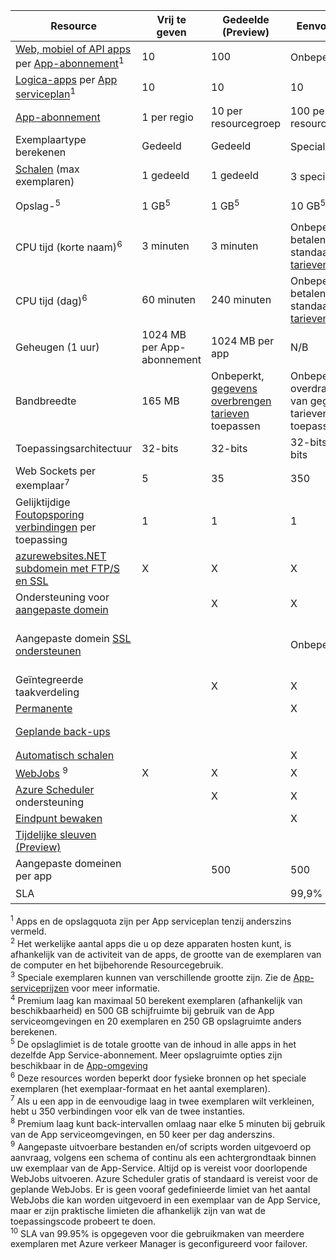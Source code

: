 Resource|Vrij te geven|Gedeelde (Preview)|Eenvoudige|Standaard|Premium (Preview)</th>
---|---|---|---|---|---
[Web, mobiel of API apps](https://azure.microsoft.com/services/app-service/) per [App-abonnement](../articles/app-service/azure-web-sites-web-hosting-plans-in-depth-overview.md)<sup>1</sup>|10|100|Onbeperkte<sup>2</sup>|Onbeperkte<sup>2</sup>|Onbeperkte<sup>2</sup>
[Logica-apps](https://azure.microsoft.com/services/app-service/logic/) per [App serviceplan](../articles/app-service/azure-web-sites-web-hosting-plans-in-depth-overview.md)</a><sup>1</sup>|10|10|10|20 per core|20 per core
[App-abonnement](../articles/app-service/azure-web-sites-web-hosting-plans-in-depth-overview.md)|1 per regio|10 per resourcegroep|100 per resourcegroep|100 per resourcegroep|100 per resourcegroep
Exemplaartype berekenen|Gedeeld|Gedeeld|Speciale<sup>3</sup>|Speciale<sup>3</sup>|Speciale<sup>3</sup></p>
[Schalen](../articles/app-service-web/web-sites-scale.md) (max exemplaren)|1 gedeeld|1 gedeeld|3 speciale<sup>3</sup>|10 speciale<sup>3</sup>|20 specifiek (50 in ASE)<sup>3,4</sup>
Opslag-<sup>5</sup>|1 GB<sup>5</sup>|1 GB<sup>5</sup>|10 GB<sup>5</sup>|50 GB<sup>5</sup>|500 GB<sup>4,5</sup></p>
CPU tijd (korte naam)<sup>6</sup>|3 minuten|3 minuten|Onbeperkt, betalen bij standaard [tarieven](https://azure.microsoft.com/pricing/details/app-service/)</a>|Onbeperkt, betalen bij standaardtarieven|Onbeperkt, betalen bij standaardtarieven
CPU tijd (dag)<sup>6</sup>|60 minuten|240 minuten|Onbeperkt, betalen bij standaard [tarieven](https://azure.microsoft.com/pricing/details/app-service/)</a>|Onbeperkt, betalen bij standaardtarieven|Onbeperkt, betalen bij standaardtarieven
Geheugen (1 uur)|1024 MB per App-abonnement|1024 MB per app|N/B|N/B|N/B
Bandbreedte|165 MB|Onbeperkt, [gegevens overbrengen tarieven](https://azure.microsoft.com/pricing/details/data-transfers/) toepassen|Onbeperkt, overdracht van gegevens tarieven toepassen|Onbeperkt, overdracht van gegevens tarieven toepassen|Onbeperkt, overdracht van gegevens tarieven toepassen
Toepassingsarchitectuur|32-bits|32-bits|32-bits/64-bits|32-bits/64-bits|32-bits/64-bits
Web Sockets per exemplaar<sup>7</sup>|5|35|350|Onbeperkt|Onbeperkt
Gelijktijdige [Foutopsporing verbindingen](../articles/app-service-web/web-sites-dotnet-troubleshoot-visual-studio.md) per toepassing|1|1|1|5|5
[azurewebsites.NET subdomein met FTP/S en SSL](../articles/app-service-web/web-sites-configure-ssl-certificate.md)|X|X|X|X|X
Ondersteuning voor [aangepaste domein](../articles/app-service-web/web-sites-custom-domain-name.md)||X|X|X|X
Aangepaste domein [SSL ondersteunen](../articles/app-service-web/web-sites-configure-ssl-certificate.md)|||Onbeperkt|Onbeperkt, 5 SNI SSL en 1 IP SSL-verbindingen opgenomen|Onbeperkt, 5 SNI SSL en 1 IP SSL-verbindingen opgenomen
Geïntegreerde taakverdeling||X|X|X|X
[Permanente](../articles/app-service-web/web-sites-configure.md)|||X|X|X
[Geplande back-ups](../articles/app-service-web/web-sites-backup.md)||||Één keer per dag|Eenmaal elke 5 minuten-<sup>8</sup>
[Automatisch schalen](../articles/app-service-web/web-sites-scale.md)|||X|X|X
[WebJobs](../articles/app-service-web/web-sites-create-web-jobs.md) <sup>9</sup>|X|X|X|X|X
[Azure Scheduler](https://azure.microsoft.com/services/scheduler/) ondersteuning||X|X|X|X
[Eindpunt bewaken](../articles/app-service-web/web-sites-monitor.md)|||X|X|X
[Tijdelijke sleuven (Preview)](../articles/app-service-web/web-sites-staged-publishing.md)||||5|20
Aangepaste domeinen per app</a>||500|500|500|500
SLA||<p>|99,9%|99.95%<sup>10</sup>|99.95%<sup>10</sup>

<sup>1</sup> Apps en de opslagquota zijn per App serviceplan tenzij anderszins vermeld.  
<sup>2</sup> Het werkelijke aantal apps die u op deze apparaten hosten kunt, is afhankelijk van de activiteit van de apps, de grootte van de exemplaren van de computer en het bijbehorende Resourcegebruik.  
<sup>3</sup> Speciale exemplaren kunnen van verschillende grootte zijn. Zie de [App-serviceprijzen](https://azure.microsoft.com/pricing/details/data-transfers/pricing/details/app-service/) voor meer informatie.  
<sup>4</sup> Premium laag kan maximaal 50 berekent exemplaren (afhankelijk van beschikbaarheid) en 500 GB schijfruimte bij gebruik van de App serviceomgevingen en 20 exemplaren en 250 GB opslagruimte anders berekenen.  
<sup>5</sup> De opslaglimiet is de totale grootte van de inhoud in alle apps in het dezelfde App Service-abonnement. Meer opslagruimte opties zijn beschikbaar in de [App-omgeving](../articles/app-service-web/app-service-web-configure-an-app-service-environment.md#storage)  
<sup>6</sup> Deze resources worden beperkt door fysieke bronnen op het speciale exemplaren (het exemplaar-formaat en het aantal exemplaren).  
<sup>7</sup> Als u een app in de eenvoudige laag in twee exemplaren wilt verkleinen, hebt u 350 verbindingen voor elk van de twee instanties.  
<sup>8</sup> Premium laag kunt back-intervallen omlaag naar elke 5 minuten bij gebruik van de App serviceomgevingen, en 50 keer per dag anderszins.  
<sup>9</sup> Aangepaste uitvoerbare bestanden en/of scripts worden uitgevoerd op aanvraag, volgens een schema of continu als een achtergrondtaak binnen uw exemplaar van de App-Service. Altijd op is vereist voor doorlopende WebJobs uitvoeren. Azure Scheduler gratis of standaard is vereist voor de geplande WebJobs. Er is geen vooraf gedefinieerde limiet van het aantal WebJobs die kan worden uitgevoerd in een exemplaar van de App Service, maar er zijn praktische limieten die afhankelijk zijn van wat de toepassingscode probeert te doen.   
<sup>10</sup> SLA van 99.95% is opgegeven voor die gebruikmaken van meerdere exemplaren met Azure verkeer Manager is geconfigureerd voor failover.  
